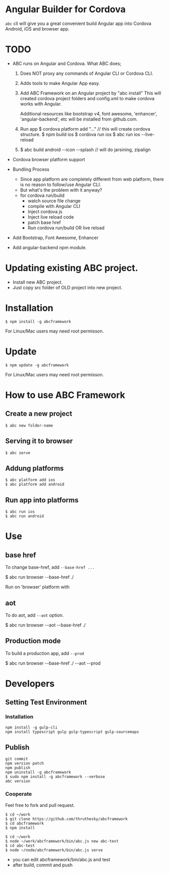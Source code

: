 # Angular Builder for Cordova

`abc` cli will give you a great convenient  build Angular app into Cordova Android, iOS and browser app.



# TODO

* ABC runs on Angular and Cordova. What ABC does;
    1. Does NOT proxy any commands of Angular CLI or Cordova CLI.
    2. Adds tools to make Angular App easy.

    3. Add ABC Framework on an Angular project by "abc install"
        This will created cordova project folders and config.xml to make cordova works with Angular.

        Additional resources like bootstrap v4, font awesome, 'enhancer', 'angular-backend', etc will be installed from github.com.


    4. Run app
        $ cordova platform add "..."    // this will create cordova structure.
        $ npm build ios
        $ cordova run ios
        $ abc run ios --live-reload

    5. $ abc build android --icon --splash // will do jarsining, zipalign


* Cordova browser platform support
* Bundling Process
    * Since app platform are completely different from web platform, there is no reason to follow/use Angular CLI.
    * But what's the problem with it anyway?
    * for cordova run/build
        * watch source file change
        * compile with Angular CLI
        * Inject cordova js
        * Inject live reload code
        * patch base href
        * Run cordova run/build OR live reload

* Add Bootstrap, Font Awesome, Enhancer
* Add angular-backend npm module.


# Updating existing ABC project.

* Install new ABC project.
* Just copy src folder of OLD project into new project.



# Installation

````
$ npm install -g abcframework
````
For Linux/Mac users may need root permisson.

# Update

````
$ npm update -g abcframework
````
For Linux/Mac users may need root permisson.



# How to use ABC Framework

## Create a new project

````
$ abc new folder-name
````

## Serving it to browser

````
$ abc serve
````

## Addung platforms

````
$ abc platform add ios
$ abc platform add android
````

## Run app into platforms

````
$ abc run ios
$ abc run android
````





# Use

## base href

To change base-href, add `--base-href ...`

$ abc run browser --base-href ./

Run on 'browser' platform with <BASE HREF='./'>



## aot

To do aot, add `--aot` option.

$ abc run browser --aot --base-href ./


## Production mode

To build a production app, add `--prod`

$ abc run browser --base-href ./ --aot --prod





# Developers

## Setting Test Environment


### Installation

````
npm install -g gulp-cli
npm install typescript gulp gulp-typescript gulp-sourcemaps
````

## Publish

````
git commit
npm version patch
npm publish
npm uninstall -g abcframework
$ sudo npm install -g abcframework --verbose
abc version
````


### Cooperate



Feel free to fork and pull request.

````
$ cd ~/work
$ git clone https://github.com/thruthesky/abcframework
$ cd abcframework
$ npm install

$ cd ~/work
$ node ~/work/abcframework/bin/abc.js new abc-test
$ cd abc-test
$ node ~/node/abcframework/bin/abc.js serve
````

* you can edit abcframework/bin/abc.js and test
* after build, commit and push

